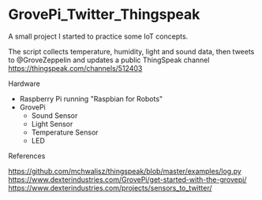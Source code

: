# GrovePi_Twitter_Thingspeak

A small project I started to practice some IoT concepts.

The script collects temperature, humidity, light and sound data, then tweets to 
@GroveZeppelin and updates a public ThingSpeak channel https://thingspeak.com/channels/512403

Hardware

- Raspberry Pi running "Raspbian for Robots"
- GrovePi
	- Sound Sensor 
	- Light Sensor 
	- Temperature Sensor 
	- LED

References

https://github.com/mchwalisz/thingspeak/blob/master/examples/log.py <br/>
https://www.dexterindustries.com/GrovePi/get-started-with-the-grovepi/ <br/>
https://www.dexterindustries.com/projects/sensors_to_twitter/ <br/>
